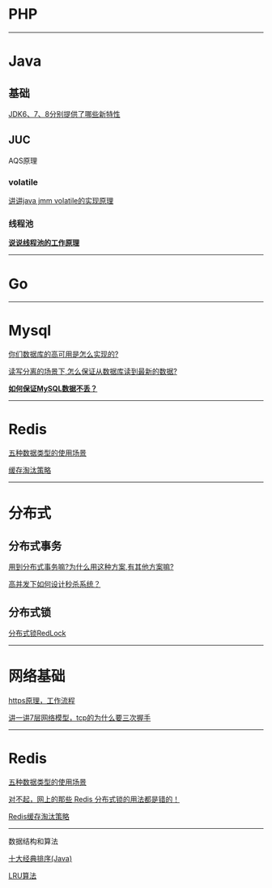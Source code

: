 # PHP

------

# Java

## 基础

[JDK6、7、8分别提供了哪些新特性](https://github.com/DragonChilde/eight-part-essay/blob/main/Java/base/JDK6%E3%80%817%E3%80%818%E5%88%86%E5%88%AB%E6%8F%90%E4%BE%9B%E4%BA%86%E5%93%AA%E4%BA%9B%E6%96%B0%E7%89%B9%E6%80%A7.md)

## JUC

AQS原理

### volatile

[讲讲java jmm volatile的实现原理](https://github.com/DragonChilde/eight-part-essay/blob/main/Java/juc/volatile/%E8%AE%B2%E8%AE%B2java%20jmm%20volatile%E7%9A%84%E5%AE%9E%E7%8E%B0%E5%8E%9F%E7%90%86.md)

### 线程池

[**说说线程池的工作原理**](https://github.com/DragonChilde/eight-part-essay/blob/main/Java/juc/%E7%BA%BF%E7%A8%8B%E6%B1%A0/%E8%AF%B4%E8%AF%B4%E7%BA%BF%E7%A8%8B%E6%B1%A0%E7%9A%84%E5%B7%A5%E4%BD%9C%E5%8E%9F%E7%90%86.md)



------





# Go

------



# Mysql

[你们数据库的高可用是怎么实现的?](https://github.com/DragonChilde/eight-part-essay/blob/main/Mysql/%E4%BD%A0%E4%BB%AC%E6%95%B0%E6%8D%AE%E5%BA%93%E7%9A%84%E9%AB%98%E5%8F%AF%E7%94%A8%E6%98%AF%E6%80%8E%E4%B9%88%E5%AE%9E%E7%8E%B0%E7%9A%84.md)

[读写分离的场景下,怎么保证从数据库读到最新的数据?](https://github.com/DragonChilde/eight-part-essay/blob/main/Mysql/%E8%AF%BB%E5%86%99%E5%88%86%E7%A6%BB%E7%9A%84%E5%9C%BA%E6%99%AF%E4%B8%8B%2C%E6%80%8E%E4%B9%88%E4%BF%9D%E8%AF%81%E4%BB%8E%E6%95%B0%E6%8D%AE%E5%BA%93%E8%AF%BB%E5%88%B0%E6%9C%80%E6%96%B0%E7%9A%84%E6%95%B0%E6%8D%AE.md)

[**如何保证MySQL数据不丢？**](https://github.com/DragonChilde/eight-part-essay/blob/main/Mysql/%E5%A6%82%E4%BD%95%E4%BF%9D%E8%AF%81MySQL%E6%95%B0%E6%8D%AE%E4%B8%8D%E4%B8%A2.md)

------

# Redis

[五种数据类型的使用场景](https://github.com/DragonChilde/eight-part-essay/blob/main/Redis/%E4%BA%94%E7%A7%8D%E6%95%B0%E6%8D%AE%E7%B1%BB%E5%9E%8B%E7%9A%84%E4%BD%BF%E7%94%A8%E5%9C%BA%E6%99%AF.md)

[缓存淘汰策略](https://github.com/DragonChilde/eight-part-essay/blob/main/Redis/Redis%E7%BC%93%E5%AD%98%E6%B7%98%E6%B1%B0%E7%AD%96%E7%95%A5.md)

------

# 分布式

## 分布式事务

[用到分布式事务嘛?为什么用这种方案,有其他方案嘛?](https://github.com/DragonChilde/eight-part-essay/blob/main/%E5%88%86%E5%B8%83%E5%BC%8F/%E5%88%86%E5%B8%83%E5%BC%8F%E4%BA%8B%E5%8A%A1.md)

[高并发下如何设计秒杀系统？](https://github.com/DragonChilde/eight-part-essay/blob/main/%E5%88%86%E5%B8%83%E5%BC%8F/%E9%AB%98%E5%B9%B6%E5%8F%91%E4%B8%8B%E5%A6%82%E4%BD%95%E8%AE%BE%E8%AE%A1%E7%A7%92%E6%9D%80%E7%B3%BB%E7%BB%9F.md)

## 分布式锁

[分布式锁RedLock](https://github.com/DragonChilde/eight-part-essay/blob/main/%E5%88%86%E5%B8%83%E5%BC%8F/%E5%88%86%E5%B8%83%E5%BC%8F%E9%94%81RedLock.md)

------

# 网络基础

[https原理，工作流程](https://github.com/DragonChilde/eight-part-essay/blob/main/%E7%BD%91%E7%BB%9C%E5%9F%BA%E7%A1%80/https%E5%8E%9F%E7%90%86%EF%BC%8C%E5%B7%A5%E4%BD%9C%E6%B5%81%E7%A8%8B.md)

[讲一讲7层网络模型，tcp的为什么要三次握手](https://github.com/DragonChilde/eight-part-essay/blob/main/%E7%BD%91%E7%BB%9C%E5%9F%BA%E7%A1%80/%E8%AE%B2%E4%B8%80%E8%AE%B27%E5%B1%82%E7%BD%91%E7%BB%9C%E6%A8%A1%E5%9E%8B%EF%BC%8Ctcp%E7%9A%84%E4%B8%BA%E4%BB%80%E4%B9%88%E8%A6%81%E4%B8%89%E6%AC%A1%E6%8F%A1%E6%89%8B.Md)

------

# Redis

[五种数据类型的使用场景](https://github.com/DragonChilde/eight-part-essay/blob/main/Redis/%E4%BA%94%E7%A7%8D%E6%95%B0%E6%8D%AE%E7%B1%BB%E5%9E%8B%E7%9A%84%E4%BD%BF%E7%94%A8%E5%9C%BA%E6%99%AF.md)

[对不起，网上的那些 Redis 分布式锁的用法都是错的！](https://www.xttblog.com/?p=4598)

[Redis缓存淘汰策略](https://github.com/DragonChilde/eight-part-essay/blob/main/Redis/Redis%E7%BC%93%E5%AD%98%E6%B7%98%E6%B1%B0%E7%AD%96%E7%95%A5.md)

------

数据结构和算法

[十大经典排序(Java)](https://github.com/DragonChilde/eight-part-essay/blob/main/%E6%95%B0%E6%8D%AE%E7%BB%93%E6%9E%84%E5%92%8C%E7%AE%97%E6%B3%95/%E5%8D%81%E5%A4%A7%E7%BB%8F%E5%85%B8%E6%8E%92%E5%BA%8F(Java).md)

[LRU算法](https://github.com/DragonChilde/eight-part-essay/blob/main/Redis/Redis%E7%BC%93%E5%AD%98%E6%B7%98%E6%B1%B0%E7%AD%96%E7%95%A5.md)

